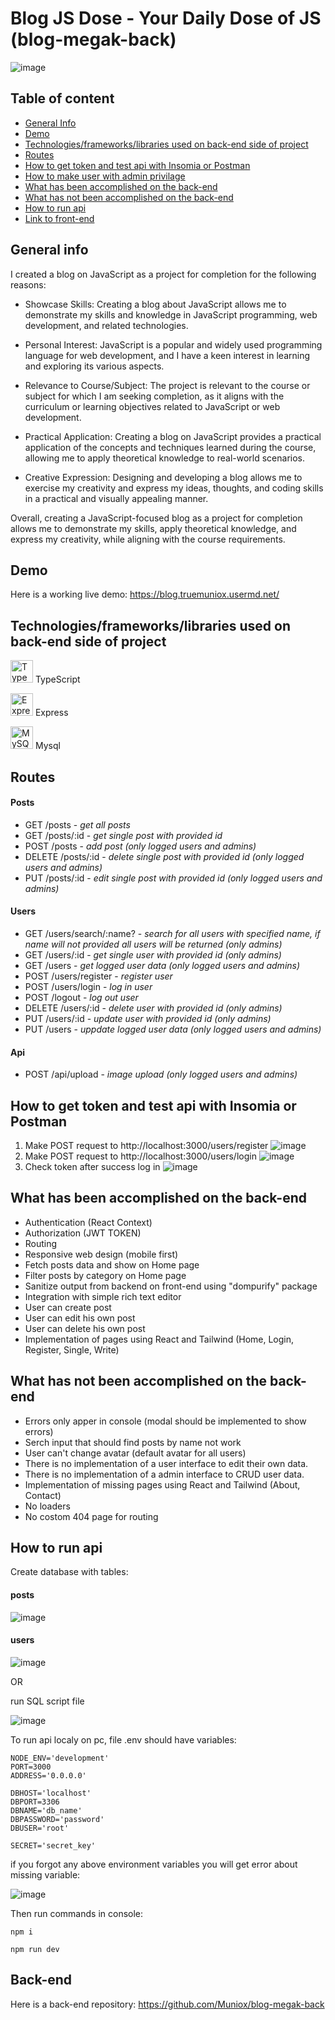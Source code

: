 # Blog JS Dose - Your Daily Dose of JS (blog-megak-back)

![image](https://user-images.githubusercontent.com/81775473/230876412-fe1d2319-2630-4706-91a0-386f2eb91882.png)


## Table of content

- [General Info](https://github.com/Muniox/blog-megak-back/blob/develop/README.md#general-info)
- [Demo](https://github.com/Muniox/blog-megak-back/blob/develop/README.md#demo)
- [Technologies/frameworks/libraries used on back-end side of project](https://github.com/Muniox/blog-megak-back/blob/develop/README.md#technologiesframeworkslibraries-used-on-front-end-side-of-project)
- [Routes](https://github.com/Muniox/blog-megak-back/tree/develop#routes)
- [How to get token and test api with Insomia or Postman]()
- [How to make user with admin privilage]()
- [What has been accomplished on the back-end](https://github.com/Muniox/blog-megak-back/blob/develop/README.md#what-has-been-accomplished-on-the-back-end)
- [What has not been accomplished on the back-end](https://github.com/Muniox/blog-megak-back/blob/develop/README.md#what-has-not-been-accomplished-on-the-back-end)
- [How to run api](https://github.com/Muniox/blog-megak-back/blob/develop/README.md#how-to-run-api)
- [Link to front-end](https://github.com/Muniox/blog-megak-front)

## General info

I created a blog on JavaScript as a project for completion for the following reasons:

- Showcase Skills: Creating a blog about JavaScript allows me to demonstrate my skills and knowledge in JavaScript programming, web development, and related technologies.

- Personal Interest: JavaScript is a popular and widely used programming language for web development, and I have a keen interest in learning and exploring its various aspects.

- Relevance to Course/Subject: The project is relevant to the course or subject for which I am seeking completion, as it aligns with the curriculum or learning objectives related to JavaScript or web development.

- Practical Application: Creating a blog on JavaScript provides a practical application of the concepts and techniques learned during the course, allowing me to apply theoretical knowledge to real-world scenarios.

- Creative Expression: Designing and developing a blog allows me to exercise my creativity and express my ideas, thoughts, and coding skills in a practical and visually appealing manner.

Overall, creating a JavaScript-focused blog as a project for completion allows me to demonstrate my skills, apply theoretical knowledge, and express my creativity, while aligning with the course requirements.

## Demo

Here is a working live demo: https://blog.truemuniox.usermd.net/

## Technologies/frameworks/libraries used on back-end side of project

<a href="https://www.typescriptlang.org/" target="_blank" rel="noreferrer"><img src="https://raw.githubusercontent.com/danielcranney/readme-generator/main/public/icons/skills/typescript-colored.svg" width="36" height="36" alt="TypeScript" /></a> TypeScript

<a href="https://expressjs.com/" target="_blank" rel="noreferrer"><img src="https://raw.githubusercontent.com/danielcranney/readme-generator/main/public/icons/skills/express.svg" width="36" height="36" alt="Express" /></a> Express

<a href="https://www.mysql.com/" target="_blank" rel="noreferrer"><img src="https://raw.githubusercontent.com/danielcranney/readme-generator/main/public/icons/skills/mysql-colored.svg" width="36" height="36" alt="MySQL" /></a> Mysql

## Routes

#### Posts
  - GET /posts - *get all posts*
  - GET /posts/:id - *get single post with provided id*
  - POST /posts - *add post (only logged users and admins)*
  - DELETE /posts/:id - *delete single post with provided id (only logged users and admins)*
  - PUT /posts/:id - *edit single post with provided id (only logged users and admins)*
  
#### Users
  - GET /users/search/:name? - *search for all users with specified name, if name will not provided all users will be returned (only admins)*
  - GET /users/:id - *get single user with provided id (only admins)*
  - GET /users - *get logged user data (only logged users and admins)*
  - POST /users/register - *register user*
  - POST /users/login - *log in user*
  - POST /logout - *log out user*
  - DELETE /users/:id - *delete user with provided id (only admins)*
  - PUT /users/:id - *update user with provided id (only admins)*
  - PUT /users - *uppdate logged user data (only logged users and admins)*
  
  #### Api
  - POST /api/upload - *image upload (only logged users and admins)*

## How to get token and test api with Insomia or Postman

1. Make POST request to http://localhost:3000/users/register
![image](https://user-images.githubusercontent.com/81775473/230908361-0f067005-b123-457a-a587-4417c56cdbf9.png)
2. Make POST request to http://localhost:3000/users/login
![image](https://user-images.githubusercontent.com/81775473/230885230-19470167-8d3e-48f6-a384-9ca6d0a103c5.png)
3. Check token after success log in
![image](https://user-images.githubusercontent.com/81775473/230908806-e2e454cb-9806-4339-949a-0f8302a8a4e8.png)



## What has been accomplished on the back-end

- Authentication (React Context)
- Authorization (JWT TOKEN)
- Routing
- Responsive web design (mobile first)
- Fetch posts data and show on Home page
- Filter posts by category on Home page
- Sanitize output from backend on front-end using "dompurify" package
- Integration with simple rich text editor
- User can create post
- User can edit his own post
- User can delete his own post
- Implementation of pages using React and Tailwind (Home, Login, Register, Single, Write)

## What has not been accomplished on the back-end

- Errors only apper in console (modal should be implemented to show errors)
- Serch input that should find posts by name not work
- User can't change avatar (default avatar for all users)
- There is no implementation of a user interface to edit their own data.
- There is no implementation of a admin interface to CRUD user data.
- Implementation of missing pages using React and Tailwind (About, Contact)
- No loaders
- No costom 404 page for routing

## How to run api

Create database with tables:

#### posts

![image](https://user-images.githubusercontent.com/81775473/230881149-b31b1195-f97f-4501-b887-9e449cd525b3.png)

#### users

![image](https://user-images.githubusercontent.com/81775473/230881235-f0c77402-f2e9-4d53-b94c-0d570b7f6987.png)

OR

run SQL script file

![image](https://user-images.githubusercontent.com/81775473/230881330-1785fa4a-8ef1-4862-83ff-2700005a5929.png)


To run api localy on pc, file .env should have variables:

```
NODE_ENV='development'
PORT=3000
ADDRESS='0.0.0.0'

DBHOST='localhost'
DBPORT=3306
DBNAME='db_name'
DBPASSWORD='password'
DBUSER='root'

SECRET='secret_key'
```

if you forgot any above environment variables you will get error about missing variable:

![image](https://user-images.githubusercontent.com/81775473/230882449-28f665bc-4815-4c33-9672-1cc0562c9f16.png)

Then run commands in console:

```
npm i
```

```
npm run dev
```

## Back-end

Here is a back-end repository: https://github.com/Muniox/blog-megak-back
